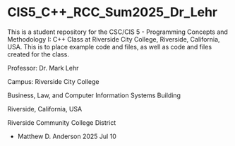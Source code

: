 # CIS5_C++_RCC_Sum2025_Dr_Lehr
This is a student repository for the CSC/CIS 5 - Programming Concepts and Methodology I: C++ Class at Riverside City College, Riverside, California, USA.    This is to place example code and files, as well as code and files created for the class.

Professor:  Dr. Mark Lehr

Campus: Riverside City College

  Business, Law, and Computer Information Systems Building

Riverside, California, USA

Riverside Community College District

- Matthew D. Anderson 2025 Jul 10



